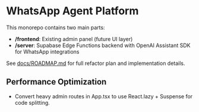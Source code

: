 # WhatsApp Agent Platform

This monorepo contains two main parts:

- **/frontend**: Existing admin panel (future UI layer)
- **/server**: Supabase Edge Functions backend with OpenAI Assistant SDK for WhatsApp integrations

See [docs/ROADMAP.md](docs/ROADMAP.md) for full refactor plan and implementation details.

## Performance Optimization
- Convert heavy admin routes in App.tsx to use React.lazy + Suspense for code splitting.

